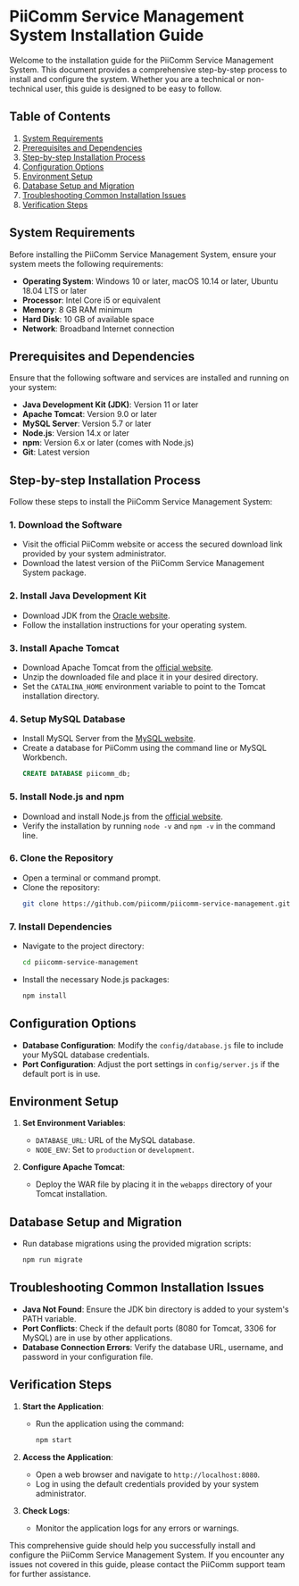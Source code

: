# PiiComm Service Management System Installation Guide

Welcome to the installation guide for the PiiComm Service Management System. This document provides a comprehensive step-by-step process to install and configure the system. Whether you are a technical or non-technical user, this guide is designed to be easy to follow.

## Table of Contents

1. [System Requirements](#system-requirements)
2. [Prerequisites and Dependencies](#prerequisites-and-dependencies)
3. [Step-by-step Installation Process](#step-by-step-installation-process)
4. [Configuration Options](#configuration-options)
5. [Environment Setup](#environment-setup)
6. [Database Setup and Migration](#database-setup-and-migration)
7. [Troubleshooting Common Installation Issues](#troubleshooting-common-installation-issues)
8. [Verification Steps](#verification-steps)

## System Requirements

Before installing the PiiComm Service Management System, ensure your system meets the following requirements:

- **Operating System**: Windows 10 or later, macOS 10.14 or later, Ubuntu 18.04 LTS or later
- **Processor**: Intel Core i5 or equivalent
- **Memory**: 8 GB RAM minimum
- **Hard Disk**: 10 GB of available space
- **Network**: Broadband Internet connection

## Prerequisites and Dependencies

Ensure that the following software and services are installed and running on your system:

- **Java Development Kit (JDK)**: Version 11 or later
- **Apache Tomcat**: Version 9.0 or later
- **MySQL Server**: Version 5.7 or later
- **Node.js**: Version 14.x or later
- **npm**: Version 6.x or later (comes with Node.js)
- **Git**: Latest version

## Step-by-step Installation Process

Follow these steps to install the PiiComm Service Management System:

### 1. Download the Software

- Visit the official PiiComm website or access the secured download link provided by your system administrator.
- Download the latest version of the PiiComm Service Management System package.

### 2. Install Java Development Kit

- Download JDK from the [Oracle website](https://www.oracle.com/java/technologies/javase-downloads.html).
- Follow the installation instructions for your operating system.

### 3. Install Apache Tomcat

- Download Apache Tomcat from the [official website](https://tomcat.apache.org/).
- Unzip the downloaded file and place it in your desired directory.
- Set the `CATALINA_HOME` environment variable to point to the Tomcat installation directory.

### 4. Setup MySQL Database

- Install MySQL Server from the [MySQL website](https://dev.mysql.com/downloads/mysql/).
- Create a database for PiiComm using the command line or MySQL Workbench.
  ```sql
  CREATE DATABASE piicomm_db;
  ```

### 5. Install Node.js and npm

- Download and install Node.js from the [official website](https://nodejs.org/).
- Verify the installation by running `node -v` and `npm -v` in the command line.

### 6. Clone the Repository

- Open a terminal or command prompt.
- Clone the repository:
  ```bash
  git clone https://github.com/piicomm/piicomm-service-management.git
  ```

### 7. Install Dependencies

- Navigate to the project directory:
  ```bash
  cd piicomm-service-management
  ```
- Install the necessary Node.js packages:
  ```bash
  npm install
  ```

## Configuration Options

- **Database Configuration**: Modify the `config/database.js` file to include your MySQL database credentials.
- **Port Configuration**: Adjust the port settings in `config/server.js` if the default port is in use.

## Environment Setup

1. **Set Environment Variables**:
   - `DATABASE_URL`: URL of the MySQL database.
   - `NODE_ENV`: Set to `production` or `development`.

2. **Configure Apache Tomcat**:
   - Deploy the WAR file by placing it in the `webapps` directory of your Tomcat installation.

## Database Setup and Migration

- Run database migrations using the provided migration scripts:
  ```bash
  npm run migrate
  ```

## Troubleshooting Common Installation Issues

- **Java Not Found**: Ensure the JDK bin directory is added to your system's PATH variable.
- **Port Conflicts**: Check if the default ports (8080 for Tomcat, 3306 for MySQL) are in use by other applications.
- **Database Connection Errors**: Verify the database URL, username, and password in your configuration file.

## Verification Steps

1. **Start the Application**:
   - Run the application using the command:
     ```bash
     npm start
     ```

2. **Access the Application**:
   - Open a web browser and navigate to `http://localhost:8080`.
   - Log in using the default credentials provided by your system administrator.

3. **Check Logs**:
   - Monitor the application logs for any errors or warnings.

This comprehensive guide should help you successfully install and configure the PiiComm Service Management System. If you encounter any issues not covered in this guide, please contact the PiiComm support team for further assistance.